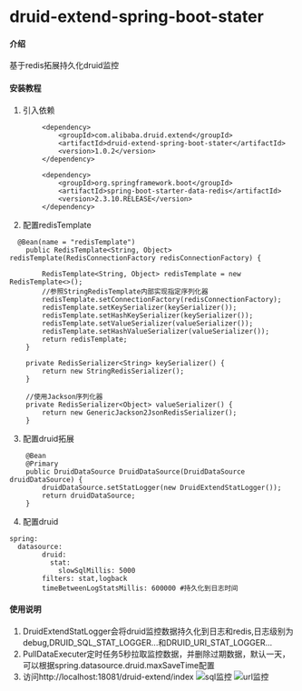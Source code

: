 # druid-extend-spring-boot-stater

#### 介绍
基于redis拓展持久化druid监控



#### 安装教程

1.  引入依赖

```
        <dependency>
            <groupId>com.alibaba.druid.extend</groupId>
            <artifactId>druid-extend-spring-boot-stater</artifactId>
            <version>1.0.2</version>
        </dependency>

        <dependency>
            <groupId>org.springframework.boot</groupId>
            <artifactId>spring-boot-starter-data-redis</artifactId>
            <version>2.3.10.RELEASE</version>
        </dependency>
```



2.  配置redisTemplate
```
  @Bean(name = "redisTemplate")
    public RedisTemplate<String, Object> redisTemplate(RedisConnectionFactory redisConnectionFactory) {

        RedisTemplate<String, Object> redisTemplate = new RedisTemplate<>();
        //参照StringRedisTemplate内部实现指定序列化器
        redisTemplate.setConnectionFactory(redisConnectionFactory);
        redisTemplate.setKeySerializer(keySerializer());
        redisTemplate.setHashKeySerializer(keySerializer());
        redisTemplate.setValueSerializer(valueSerializer());
        redisTemplate.setHashValueSerializer(valueSerializer());
        return redisTemplate;
    }

    private RedisSerializer<String> keySerializer() {
        return new StringRedisSerializer();
    }

    //使用Jackson序列化器
    private RedisSerializer<Object> valueSerializer() {
        return new GenericJackson2JsonRedisSerializer();
    }
```

3.  配置druid拓展


```
    @Bean
    @Primary
    public DruidDataSource DruidDataSource(DruidDataSource druidDataSource) {
        druidDataSource.setStatLogger(new DruidExtendStatLogger());
        return druidDataSource;
    }
```
4.  配置druid

```
spring:
  datasource:
        druid:
          stat:
            slowSqlMillis: 5000
        filters: stat,logback
        timeBetweenLogStatsMillis: 600000 #持久化到日志时间
```



#### 使用说明

1.  DruidExtendStatLogger会将druid监控数据持久化到日志和redis,日志级别为debug,DRUID_SQL_STAT_LOGGER...和DRUID_URI_STAT_LOGGER...
2.  PullDataExecuter定时任务5秒拉取监控数据，并删除过期数据，默认一天，可以根据spring.datasource.druid.maxSaveTime配置
3.  访问http://localhost:18081/druid-extend/index
![sql监控](https://foruda.gitee.com/images/1683636329803663576/b1c584f6_2147200.png "屏幕截图")
![url监控](https://foruda.gitee.com/images/1683636354017283246/84ad13df_2147200.png "屏幕截图")


